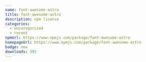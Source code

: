 ```yaml
---
name: font-awesome-astro
title: font-awesome-astro
description: npm license
categories:
  - uncategorized
  - recent
npmUrl: https://www.npmjs.com/package/font-awesome-astro
homepageUrl: https://www.npmjs.com/package/font-awesome-astro
badge: new
downloads: 392
---
```

